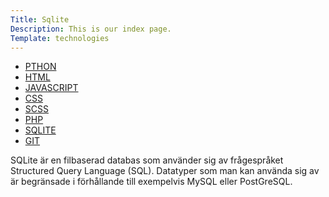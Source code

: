 ```yaml
---
Title: Sqlite
Description: This is our index page.
Template: technologies
---
```


<div class="tech-main">
    <div class="tech-nav">
        <ul>
            <li><a href="python">PTHON</a></li>
            <li><a href="html">HTML</a></li>
            <li><a href="javascript">JAVASCRIPT</a></li>
            <li><a href="css">CSS</a></li>
            <li><a href="scss">SCSS</a></li>
            <li><a href="php">PHP</a></li>
            <li><a href="sqlite">SQLITE</a></li>
            <li><a href="git">GIT</a></li>
        </ul>
    </div>
    <div>
        <p>
            SQLite är en filbaserad databas som använder sig av frågespråket Structured Query Language (SQL). Datatyper som man kan använda sig av är begränsade i förhållande till exempelvis MySQL eller PostGreSQL.
        <p>
    </div>
</div>
